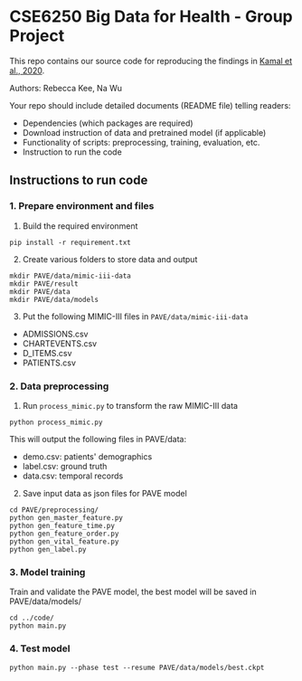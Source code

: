 # CSE6250 Big Data for Health - Group Project

This repo contains our source code for reproducing the findings in  [Kamal et al., 2020](https://bmcmedinformdecismak.biomedcentral.com/articles/10.1186/s12911-020-01331-7).

Authors: Rebecca Kee, Na Wu

Your repo should include detailed documents (README file) telling readers:
* Dependencies (which packages are required)
* Download instruction of data and pretrained model (if applicable)
* Functionality of scripts: preprocessing, training, evaluation, etc.
* Instruction to run the code

## Instructions to run code

### 1. Prepare environment and files

1. Build the required environment
```
pip install -r requirement.txt
```

2. Create various folders to store data and output
``` 
mkdir PAVE/data/mimic-iii-data
mkdir PAVE/result
mkdir PAVE/data
mkdir PAVE/data/models
```

3. Put the following MIMIC-III files in `PAVE/data/mimic-iii-data` 
* ADMISSIONS.csv
* CHARTEVENTS.csv
* D_ITEMS.csv
* PATIENTS.csv

### 2. Data preprocessing

1. Run `process_mimic.py` to transform the raw MIMIC-III data 
```
python process_mimic.py
```
This will output the following files in PAVE/data:
* demo.csv: patients' demographics
* label.csv: ground truth
* data.csv: temporal records

2. Save input data as json files for PAVE model
```
cd PAVE/preprocessing/
python gen_master_feature.py 
python gen_feature_time.py
python gen_feature_order.py 
python gen_vital_feature.py 
python gen_label.py 
```

### 3. Model training

Train and validate the PAVE model, the best model will be saved in PAVE/data/models/
```
cd ../code/
python main.py 
```
### 4. Test model
```
python main.py --phase test --resume PAVE/data/models/best.ckpt
```
